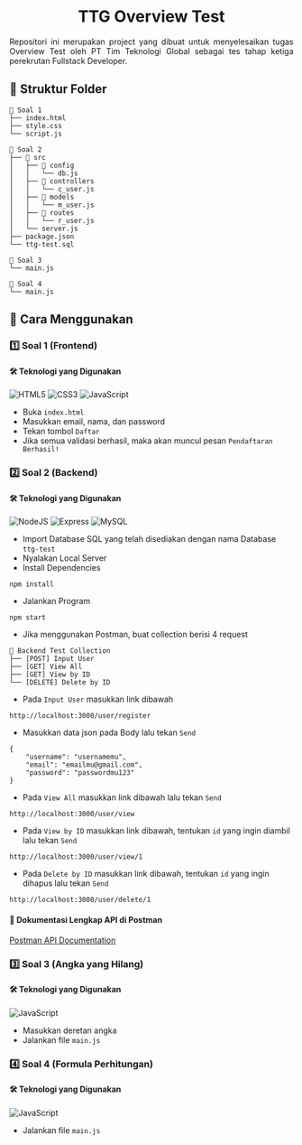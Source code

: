 <h1 align="center">TTG Overview Test</h1>

<p style='text-align: justify;'>Repositori ini merupakan project yang dibuat untuk menyelesaikan tugas Overview Test oleh PT Tim Teknologi Global sebagai tes tahap ketiga perekrutan Fullstack Developer.</p>

## 📂 Struktur Folder

```
📂 Soal 1
├── index.html
├── style.css
└── script.js

📂 Soal 2
├── 📂 src
│   ├── 📂 config
│   │   └── db.js
│   ├── 📂 controllers
│   │   └── c_user.js
│   ├── 📂 models
│   │   └── m_user.js
│   ├── 📂 routes
│   │   └── r_user.js
│   └── server.js
├── package.json
└── ttg-test.sql

📂 Soal 3
└── main.js

📂 Soal 4
└── main.js
```

## 🚀 Cara Menggunakan

### :one: Soal 1 (Frontend)

#### 🛠 Teknologi yang Digunakan

![HTML5](https://img.shields.io/badge/html5-%23E34F26.svg?style=for-the-badge&logo=html5&logoColor=white)
![CSS3](https://img.shields.io/badge/css3-%231572B6.svg?style=for-the-badge&logo=css3&logoColor=white)
![JavaScript](https://img.shields.io/badge/javascript-%23323330.svg?style=for-the-badge&logo=javascript&logoColor=%23F7DF1E)

- Buka `index.html`
- Masukkan email, nama, dan password
- Tekan tombol `Daftar`
- Jika semua validasi berhasil, maka akan muncul pesan `Pendaftaran Berhasil!`

### :two: Soal 2 (Backend)

#### 🛠 Teknologi yang Digunakan

![NodeJS](https://img.shields.io/badge/Node%20js-339933?style=for-the-badge&logo=nodedotjs&logoColor=white)
![Express](https://img.shields.io/badge/express-222222?style=for-the-badge&logo=express&logoColor=white)
![MySQL](https://img.shields.io/badge/mysql-4479A1?style=for-the-badge&logo=mysql&logoColor=white)

- Import Database SQL yang telah disediakan dengan nama Database `ttg-test`
- Nyalakan Local Server
- Install Dependencies

```
npm install
```

- Jalankan Program

```
npm start
```

- Jika menggunakan Postman, buat collection berisi 4 request

```
📂 Backend Test Collection
├── [POST] Input User
├── [GET] View All
├── [GET] View by ID
└── [DELETE] Delete by ID
```

- Pada `Input User` masukkan link dibawah

```
http://localhost:3000/user/register
```

- Masukkan data json pada Body lalu tekan `Send`

```
{
    "username": "usernamemu",
    "email": "emailmu@gmail.com",
    "password": "passwordmu123"
}
```

- Pada `View All` masukkan link dibawah lalu tekan `Send`

```
http://localhost:3000/user/view
```

- Pada `View by ID` masukkan link dibawah, tentukan `id` yang ingin diambil lalu tekan `Send`

```
http://localhost:3000/user/view/1
```

- Pada `Delete by ID` masukkan link dibawah, tentukan `id` yang ingin dihapus lalu tekan `Send`

```
http://localhost:3000/user/delete/1
```

#### 📌 Dokumentasi Lengkap API di Postman

[Postman API Documentation](https://documenter.getpostman.com/view/28557830/2sAYdimoek)

### :three: Soal 3 (Angka yang Hilang)

#### 🛠 Teknologi yang Digunakan

![JavaScript](https://img.shields.io/badge/javascript-%23323330.svg?style=for-the-badge&logo=javascript&logoColor=%23F7DF1E)

- Masukkan deretan angka
- Jalankan file `main.js`

### :four: Soal 4 (Formula Perhitungan)

#### 🛠 Teknologi yang Digunakan

![JavaScript](https://img.shields.io/badge/javascript-%23323330.svg?style=for-the-badge&logo=javascript&logoColor=%23F7DF1E)

- Jalankan file `main.js`
